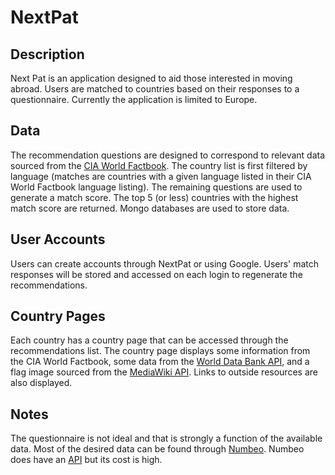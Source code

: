 # NextPat

## Description ##
Next Pat is an application designed to aid those interested in moving abroad. Users are matched to countries based on their responses to a questionnaire. Currently the application is limited to Europe.

## Data ##
The recommendation questions are designed to correspond to relevant data sourced from the [CIA World Factbook](https://github.com/factbook/factbook.json). The country list is first filtered by language (matches are countries with a given language listed in their CIA World Factbook language listing). The remaining questions are used to generate a match score. The top 5 (or less) countries with the highest match score are returned. Mongo databases are used to store data.

## User Accounts ##
Users can create accounts through NextPat or using Google. Users' match responses will be stored and accessed on each login to regenerate the recommendations.

## Country Pages ##
Each country has a country page that can be accessed through the recommendations list. The country page displays some information from the CIA World Factbook, some data from the [World Data Bank API](http://data.worldbank.org/developers/api-overview), and a flag image sourced from the [MediaWiki API](https://www.mediawiki.org/wiki/API:Tutorial). Links to outside resources are also displayed.

## Notes ##
The questionnaire is not ideal and that is strongly a function of the available data. Most of the desired data can be found through [Numbeo](www.numbeo.com). Numbeo does have an [API](http://www.numbeo.com/common/api.jsp) but its cost is high.
